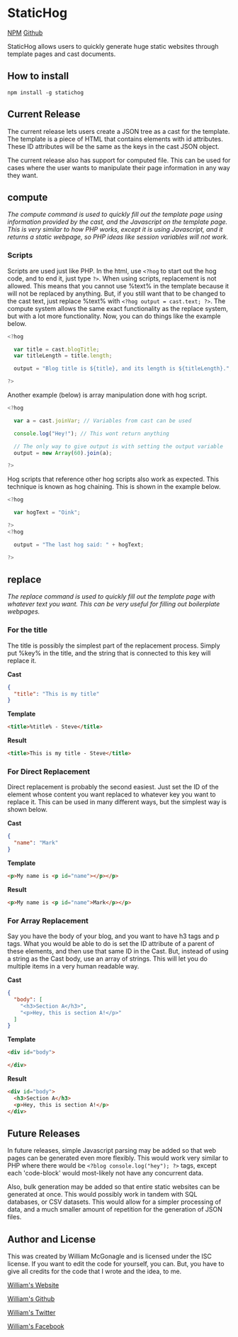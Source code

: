 # StaticHog

[NPM](https://www.npmjs.com/package/statichog) [Github](https://github.com/William-McGonagle/statichog)

StaticHog allows users to quickly generate huge static websites through template pages and cast documents.

## How to install

`npm install -g statichog`

## Current Release

The current release lets users create a JSON tree as a cast for the template. The template is a piece of HTML that contains elements with id attributes. These ID attributes will be the same as the keys in the cast JSON object.

The current release also has support for computed file. This can be used for cases where the user wants to manipulate their page information in any way they want.

## compute
*The compute command is used to quickly fill out the template page using information provided by the cast, and the Javascript on the template page. This is very similar to how PHP works, except it is using Javascript, and it returns a static webpage, so PHP ideas like session variables will not work.*

### Scripts

Scripts are used just like PHP. In the html, use `<?hog` to start out the hog code, and to end it, just type `?>`. When using scripts, replacement is not allowed. This means that you cannot use %text% in the template because it will not be replaced by anything. But, if you still want that to be changed to the cast text, just replace %text% with `<?hog output = cast.text; ?>`. The compute system allows the same exact functionality as the replace system, but with a lot more functionality. Now, you can do things like the example below.

```Javascript
<?hog

  var title = cast.blogTitle;
  var titleLength = title.length;

  output = "Blog title is ${title}, and its length is ${titleLength}.";

?>
```

Another example (below) is array manipulation done with hog script.

```Javascript
<?hog

  var a = cast.joinVar; // Variables from cast can be used

  console.log("Hey!"); // This wont return anything

  // The only way to give output is with setting the output variable
  output = new Array(60).join(a);

?>
```

Hog scripts that reference other hog scripts also work as expected. This technique is known as hog chaining. This is shown in the example below.

```Javascript
<?hog

  var hogText = "Oink";

?>
<?hog

  output = "The last hog said: " + hogText;

?>
```

## replace
*The replace command is used to quickly fill out the template page with whatever text you want. This can be very useful for filling out boilerplate webpages.*

### For the title

The title is possibly the simplest part of the replacement process. Simply put %key% in the title, and the string that is connected to this key will replace it.

**Cast**

```JSON
{
  "title": "This is my title"
}
```

**Template**

```HTML
<title>%title% - Steve</title>
```

**Result**

```HTML
<title>This is my title - Steve</title>
```

### For Direct Replacement

Direct replacement is probably the second easiest. Just set the ID of the element whose content you want replaced to whatever key you want to replace it. This can be used in many different ways, but the simplest way is shown below.

**Cast**

```JSON
{
  "name": "Mark"
}
```

**Template**

```HTML
<p>My name is <p id="name"></p></p>
```

**Result**

```HTML
<p>My name is <p id="name">Mark</p></p>
```

### For Array Replacement

Say you have the body of your blog, and you want to have h3 tags and p tags. What you would be able to do is set the ID attribute of a parent of these elements, and then use that same ID in the Cast. But, instead of using a string as the Cast body, use an array of strings. This will let you do multiple items in a very human readable way.

**Cast**

```JSON
{
  "body": [
    "<h3>Section A</h3>",
    "<p>Hey, this is section A!</p>"
  ]
}
```

**Template**

```HTML
<div id="body">

</div>
```

**Result**

```HTML
<div id="body">
  <h3>Section A</h3>
  <p>Hey, this is section A!</p>
</div>
```

## Future Releases

In future releases, simple Javascript parsing may be added so that web pages can be generated even more flexibly. This would work very similar to PHP where there would be `<?blog console.log("hey"); ?>` tags, except each 'code-block' would most-likely not have any concurrent data.

Also, bulk generation may be added so that entire static websites can be generated at once. This would possibly work in tandem with SQL databases, or CSV datasets. This would allow for a simpler processing of data, and a much smaller amount of repetition for the generation of JSON files.

## Author and License

This was created by William McGonagle and is licensed under the ISC license. If you want to edit the code for yourself, you can. But, you have to give all credits for the code that I wrote and the idea, to me.

[William's Website](https://william-mcgonagle.github.io)

[William's Github](https://github.com/William-McGonagle)

[William's Twitter](https://twitter.com/WilliamMcGona11)

[William's Facebook](https://www.facebook.com/william.mcgonagle.520/)
